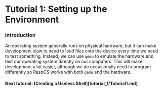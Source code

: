 # Tutorial 1: Setting up the Environment

### Introduction

An operating system generally runs on physical hardware, but it can make development slow to need to load files onto the device every time we need to test something. Instead, we can use `qemu` to emulate the hardware and test our operating system directly on our computers. This will make development a lot easier, although we do occasionally need to program differently so RaspOS works with both `qemu` and the hardware.

#### Next tutorial: (Creating a Useless Shell)[tutorial_1/Tutorial1.md]